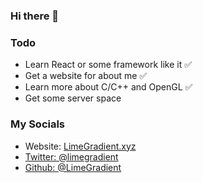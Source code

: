 ### Hi there 👋

### Todo
<ul>
  <li>Learn React or some framework like it ✅</li>
  <li>Get a website for about me ✅</li>
  <li>Learn more about C/C++ and OpenGL ✅</li>
  <li>Get some server space</li>
</ul>

### My Socials
<ul>
  <li>Website: <a href="https://www.limegradient.xyz">LimeGradient.xyz</li>
  <li>Twitter: @limegradient</li>
  <li>Github: @LimeGradient</li>
</ul>
